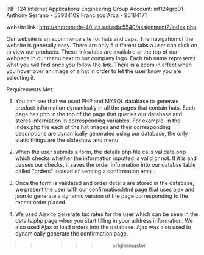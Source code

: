 INF-124
Internet Applications Engineering
Group Account: inf124grp01
Anthony Serrano - 53934109
Francisco Arca - 95184171

website link: http://andromeda-40.ics.uci.edu:5540/assignment2/index.php

Our website is an ecommerce site for hats and caps.
The navigation of the website is generally easy. There are only
5 different tabs a user can click on to view our products. These
links/tabs are available at the top of our webpage in our menu next
to our company logo. Each tab name represents what you will find
once you follow the link. There is a zoom in effect when you hover over an image of a hat in order to let the user know you are selecting it.

Requirements Met:
1) You can see that we used PHP and MYSQL database to generate product information dynamically in all the pages that contain hats. Each page has php in the top of the page that queries our database and stores information in corresponding variables. For example, in the index.php file each of the hat images and their corresponding
descriptions are dynamically generated using our database, the only static things are the slideshow and menu

2) When the user submits a form, the details.php file calls validate.php which checks whether the information inputted is valid or not. If it is and passes our checks, it saves the order information into our databse table called "orders" instead of sending a confirmation email.

3) Once the form is validated and order details are stored in the database, we present the user with our confirmation.html page that uses ajax and json to generate a dynamic version of the page corresponding to the recent order placed.

4) We used Ajax to generate tax rates for the user which can be seen in the details.php page when you start filling in your address information. We also used Ajax to load orders into the database. Ajax was also used to dynamically generate the confirmation page.
>>>>>>> origin/master
